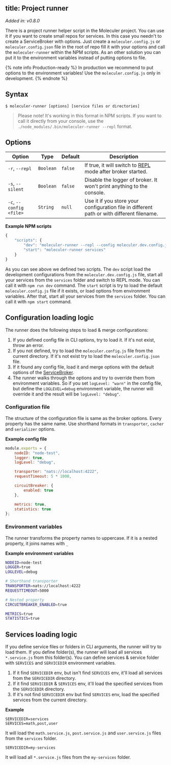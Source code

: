 title: Project runner
---
_Added in: v0.8.0_

There is a project runner helper script in the Moleculer project. You can use it if you want to create small repos for services. In this case you needn't to create a ServiceBroker with options. Just create a `moleculer.config.js` or `moleculer.config.json` file in the root of repo fill it with your options and call the `moleculer-runner` within the NPM scripts.
As an other solution you can put it to the environment variables instead of putting options to file.

{% note info Production-ready %}
In production we recommend to put options to the environment variables! Use the `moleculer.config.js` only in development.
{% endnote %}

## Syntax
```
$ moleculer-runner [options] [service files or directories]
```
> Please note! It's working in this format in NPM scripts. If you want to call it directly from your console, use the `./node_modules/.bin/moleculer-runner --repl` format.

## Options

| Option | Type | Default | Description |
| ------ | ----- | ------- | ---------- |
| `-r`, `--repl` | `Boolean` | `false` | If true, it will switch to [REPL](moleculer-repl.html) mode after broker started. |
| `-s`, `--silent` | `Boolean` | `false` | Disable the logger of broker. It won't print anything to the console. |
| `-c`, `--config <file>` | `String` | `null` | Use it if you store your configuration file in different path or with different filename. |


**Example NPM scripts**
```js
{
    "scripts": {
        "dev": "moleculer-runner --repl --config moleculer.dev.config.js services",
        "start": "moleculer-runner services"
    }
}
```
As you can see above we defined two scripts. The `dev` script load the development configurations from the `moleculer.dev.config.js` file, start all your services from the `services` folder and switch to REPL mode. You can call it with `npm run dev` command.
The `start` script is try to load the default `moleculer.config.js` file if it exists, or load options from environment variables. After that, start all your services from the `services` folder. You can call it with `npm start` command.

## Configuration loading logic
The runner does the following steps to load & merge configurations:

1. If you defined config file in CLI options, try to load it. If it's not exist, throw an error.
2. If you not defined, try to load the `moleculer.config.js` file from the current directory. If it's not exist try to load the `moleculer.config.json` file.
3. If it found any config file, load it and merge options with the default options of the [ServiceBroker](broker.html).
4. The runner walks through the options and try to override them from environment variables. So if you set `logLevel: "warn"` in the config file, but define the `LOGLEVEL=debug` environment variable, the runner will override it and the result will be `logLevel: "debug"`.

### Configuration file
The structure of the configuration file is same as the broker options. Every property has the same name. Use shorthand formats in `transporter`, `cacher` and `serializer` options.

**Example config file**
```js
module.exports = {
    nodeID: "node-test",
    logger: true,
    logLevel: "debug",

    transporter: "nats://localhost:4222",
    requestTimeout: 5 * 1000,

    circuitBreaker: {
        enabled: true
    },

    metrics: true,
    statistics: true
};
```

### Environment variables
The runner transforms the property names to uppercase. If it is a nested property, it joins names with `_`

**Example environment variables**
```bash
NODEID=node-test
LOGGER=true
LOGLEVEL=debug

# Shorthand transporter
TRANSPORTER=nats://localhost:4222
REQUESTTIMEOUT=5000

# Nested property
CIRCUITBREAKER_ENABLED=true

METRICS=true
STATISTICS=true
```

## Services loading logic
If you define service files or folders in CLI arguments, the runner will try to load them. If you define folder(s), the runner will load all services `*.service.js` from this folder(s). You can define services & service folder with `SERVICES` and `SERVICEDIR` environment variables.

 1. If it find `SERVICEDIR` env, but isn't find `SERVICES` env, it'll load all services from the `SERVICEDIR` directory.
 2. If it find `SERVICEDIR` & `SERVICES` env, it'll load the specified services from the `SERVICEDIR` directory.
 3. If it's not find `SERVICEDIR` env but find `SERVICES` env, load the specified services from the current directory.


 **Example**
 ```
 SERVICEDIR=services
 SERVICES=math,post,user
 ```
 It will load the `math.service.js`, `post.service.js` and `user.service.js` files from the `services` folder.

  ```
 SERVICEDIR=my-services
 ```
 It will load all `*.service.js` files from the `my-services` folder.